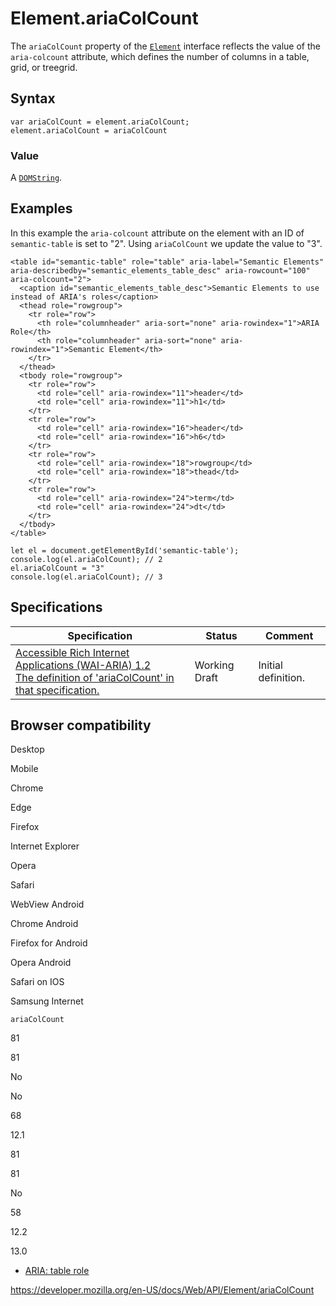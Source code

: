 # Element.ariaColCount

The `ariaColCount` property of the [`Element`](../element) interface reflects the value of the `aria-colcount` attribute, which defines the number of columns in a table, grid, or treegrid.

## Syntax

    var ariaColCount = element.ariaColCount;
    element.ariaColCount = ariaColCount

### Value

A [`DOMString`](../domstring).

## Examples

In this example the `aria-colcount` attribute on the element with an ID of `semantic-table` is set to "2". Using `ariaColCount` we update the value to "3".

    <table id="semantic-table" role="table" aria-label="Semantic Elements" aria-describedby="semantic_elements_table_desc" aria-rowcount="100" aria-colcount="2">
      <caption id="semantic_elements_table_desc">Semantic Elements to use instead of ARIA's roles</caption>
      <thead role="rowgroup">
        <tr role="row">
          <th role="columnheader" aria-sort="none" aria-rowindex="1">ARIA Role</th>
          <th role="columnheader" aria-sort="none" aria-rowindex="1">Semantic Element</th>
        </tr>
      </thead>
      <tbody role="rowgroup">
        <tr role="row">
          <td role="cell" aria-rowindex="11">header</td>
          <td role="cell" aria-rowindex="11">h1</td>
        </tr>
        <tr role="row">
          <td role="cell" aria-rowindex="16">header</td>
          <td role="cell" aria-rowindex="16">h6</td>
        </tr>
        <tr role="row">
          <td role="cell" aria-rowindex="18">rowgroup</td>
          <td role="cell" aria-rowindex="18">thead</td>
        </tr>
        <tr role="row">
          <td role="cell" aria-rowindex="24">term</td>
          <td role="cell" aria-rowindex="24">dt</td>
        </tr>
      </tbody>
    </table>

    let el = document.getElementById('semantic-table');
    console.log(el.ariaColCount); // 2
    el.ariaColCount = "3"
    console.log(el.ariaColCount); // 3

## Specifications

<table><thead><tr class="header"><th>Specification</th><th>Status</th><th>Comment</th></tr></thead><tbody><tr class="odd"><td><a href="https://www.w3.org/TR/wai-aria-1.2/#dom-ariamixin-ariacolcount">Accessible Rich Internet Applications (WAI-ARIA) 1.2<br />
<span class="small">The definition of 'ariaColCount' in that specification.</span></a></td><td><span class="spec-wd">Working Draft</span></td><td>Initial definition.</td></tr></tbody></table>

## Browser compatibility

Desktop

Mobile

Chrome

Edge

Firefox

Internet Explorer

Opera

Safari

WebView Android

Chrome Android

Firefox for Android

Opera Android

Safari on IOS

Samsung Internet

`ariaColCount`

81

81

No

No

68

12.1

81

81

No

58

12.2

13.0

- [ARIA: table role](https://developer.mozilla.org/en-US/docs/Web/Accessibility/ARIA/Roles/Table_Role)

<a href="https://developer.mozilla.org/en-US/docs/Web/API/Element/ariaColCount" class="_attribution-link">https://developer.mozilla.org/en-US/docs/Web/API/Element/ariaColCount</a>
